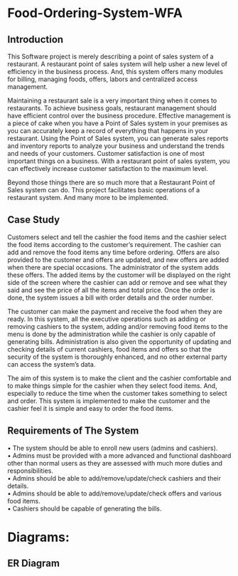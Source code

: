 # Food-Ordering-System-WFA
## Introduction
This Software project is merely describing a point of sales system of a restaurant. A restaurant point of sales system will help usher a new level of efficiency in the business process. And, this system offers many modules for billing, managing foods, offers, labors and centralized access management.<br>

Maintaining a restaurant sale is a very important thing when it comes to restaurants. To achieve business goals, restaurant management should have efficient control over the business procedure. Effective management is a piece of cake when you have a Point of Sales system in your premises as you can accurately keep a record of everything that happens in your restaurant. Using the Point of Sales system, you can generate sales reports and inventory reports to analyze your business and understand the trends and needs of your customers. Customer satisfaction is one of most important things on a business. With a restaurant point of sales system, you can effectively increase customer satisfaction to the maximum level. <br>

Beyond those things there are so much more that a Restaurant Point of Sales system can do. This project facilitates basic operations of a restaurant system. And many more to be implemented. <br>

## Case Study

Customers select and tell the cashier the food items and the cashier select the food items according to the customer’s requirement. The cashier can add and remove the food items any time before ordering. Offers are also provided to the customer and offers are updated, and new offers are added when there are special occasions. The administrator of the system adds these offers. The added items by the customer will be displayed on the right side of the screen where the cashier can add or remove and see what they said and see the price of all the items and total price. Once the order is done, the system issues a bill with order details and the order number. 

The customer can make the payment and receive the food when they are ready. In this system, all the executive operations such as adding or removing cashiers to the system, adding and/or removing food items to the menu is done by the administration while the cashier is only capable of generating bills. Administration is also given the opportunity of updating and checking details of current cashiers, food items and offers so that the security of the system is thoroughly enhanced, and no other external party can access the system’s data. 

The aim of this system is to make the client and the cashier comfortable and to make things simple for the cashier when they select food items. And, especially to reduce the time when the customer takes something to select and order. This system is implemented to make the customer and the cashier feel it is simple and easy to order the food items.

## Requirements of The System

•	The system should be able to enroll new users (admins and cashiers).<br>
•	Admins must be provided with a more advanced and functional dashboard other than normal users as they are assessed with much more duties and responsibilities.<br>
•	Admins should be able to add/remove/update/check cashiers and their details.<br>
•	Admins should be able to add/remove/update/check offers and various food items.<br>
•	Cashiers should be capable of generating the bills.<br>

# Diagrams:

## ER Diagram
